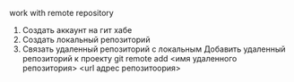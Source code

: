﻿work with remote repository
1. Создать аккаунт на гит хабе
2. Создать локальный репозиторий
3. Связать удаленный репозиторий с локальным
Добавить удаленный репозиторий к проекту git remote add <имя удаленного репозитория> <url адрес репозитоория>
